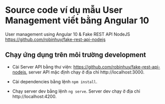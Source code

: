 # Source code ví dụ mẫu User Management viết bằng Angular 10

User management using Angular 10 & Fake REST API NodeJS https://github.com/robinhuy/fake-rest-api-nodejs

## Chạy ứng dụng trên môi trường development

- Cài Server API bằng thư viện: https://github.com/robinhuy/fake-rest-api-nodejs, server API mặc định chạy
 ở địa chỉ http://localhost:3000.
 
- Cài dependencies bằng lệnh `npm install`.

- Chạy server dev bằng lệnh `ng serve`. Server dev chạy ở địa chỉ http://localhost:4200.
